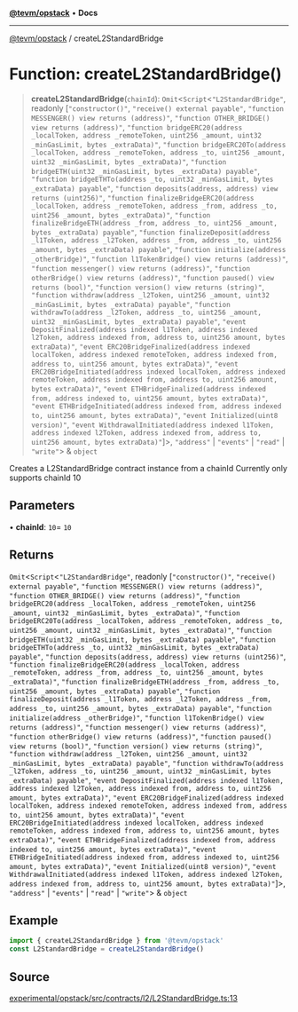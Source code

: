 [**@tevm/opstack**](../README.md) • **Docs**

***

[@tevm/opstack](../globals.md) / createL2StandardBridge

# Function: createL2StandardBridge()

> **createL2StandardBridge**(`chainId`): `Omit`\<`Script`\<`"L2StandardBridge"`, readonly [`"constructor()"`, `"receive() external payable"`, `"function MESSENGER() view returns (address)"`, `"function OTHER_BRIDGE() view returns (address)"`, `"function bridgeERC20(address _localToken, address _remoteToken, uint256 _amount, uint32 _minGasLimit, bytes _extraData)"`, `"function bridgeERC20To(address _localToken, address _remoteToken, address _to, uint256 _amount, uint32 _minGasLimit, bytes _extraData)"`, `"function bridgeETH(uint32 _minGasLimit, bytes _extraData) payable"`, `"function bridgeETHTo(address _to, uint32 _minGasLimit, bytes _extraData) payable"`, `"function deposits(address, address) view returns (uint256)"`, `"function finalizeBridgeERC20(address _localToken, address _remoteToken, address _from, address _to, uint256 _amount, bytes _extraData)"`, `"function finalizeBridgeETH(address _from, address _to, uint256 _amount, bytes _extraData) payable"`, `"function finalizeDeposit(address _l1Token, address _l2Token, address _from, address _to, uint256 _amount, bytes _extraData) payable"`, `"function initialize(address _otherBridge)"`, `"function l1TokenBridge() view returns (address)"`, `"function messenger() view returns (address)"`, `"function otherBridge() view returns (address)"`, `"function paused() view returns (bool)"`, `"function version() view returns (string)"`, `"function withdraw(address _l2Token, uint256 _amount, uint32 _minGasLimit, bytes _extraData) payable"`, `"function withdrawTo(address _l2Token, address _to, uint256 _amount, uint32 _minGasLimit, bytes _extraData) payable"`, `"event DepositFinalized(address indexed l1Token, address indexed l2Token, address indexed from, address to, uint256 amount, bytes extraData)"`, `"event ERC20BridgeFinalized(address indexed localToken, address indexed remoteToken, address indexed from, address to, uint256 amount, bytes extraData)"`, `"event ERC20BridgeInitiated(address indexed localToken, address indexed remoteToken, address indexed from, address to, uint256 amount, bytes extraData)"`, `"event ETHBridgeFinalized(address indexed from, address indexed to, uint256 amount, bytes extraData)"`, `"event ETHBridgeInitiated(address indexed from, address indexed to, uint256 amount, bytes extraData)"`, `"event Initialized(uint8 version)"`, `"event WithdrawalInitiated(address indexed l1Token, address indexed l2Token, address indexed from, address to, uint256 amount, bytes extraData)"`]\>, `"address"` \| `"events"` \| `"read"` \| `"write"`\> & `object`

Creates a L2StandardBridge contract instance from a chainId
Currently only supports chainId 10

## Parameters

• **chainId**: `10`= `10`

## Returns

`Omit`\<`Script`\<`"L2StandardBridge"`, readonly [`"constructor()"`, `"receive() external payable"`, `"function MESSENGER() view returns (address)"`, `"function OTHER_BRIDGE() view returns (address)"`, `"function bridgeERC20(address _localToken, address _remoteToken, uint256 _amount, uint32 _minGasLimit, bytes _extraData)"`, `"function bridgeERC20To(address _localToken, address _remoteToken, address _to, uint256 _amount, uint32 _minGasLimit, bytes _extraData)"`, `"function bridgeETH(uint32 _minGasLimit, bytes _extraData) payable"`, `"function bridgeETHTo(address _to, uint32 _minGasLimit, bytes _extraData) payable"`, `"function deposits(address, address) view returns (uint256)"`, `"function finalizeBridgeERC20(address _localToken, address _remoteToken, address _from, address _to, uint256 _amount, bytes _extraData)"`, `"function finalizeBridgeETH(address _from, address _to, uint256 _amount, bytes _extraData) payable"`, `"function finalizeDeposit(address _l1Token, address _l2Token, address _from, address _to, uint256 _amount, bytes _extraData) payable"`, `"function initialize(address _otherBridge)"`, `"function l1TokenBridge() view returns (address)"`, `"function messenger() view returns (address)"`, `"function otherBridge() view returns (address)"`, `"function paused() view returns (bool)"`, `"function version() view returns (string)"`, `"function withdraw(address _l2Token, uint256 _amount, uint32 _minGasLimit, bytes _extraData) payable"`, `"function withdrawTo(address _l2Token, address _to, uint256 _amount, uint32 _minGasLimit, bytes _extraData) payable"`, `"event DepositFinalized(address indexed l1Token, address indexed l2Token, address indexed from, address to, uint256 amount, bytes extraData)"`, `"event ERC20BridgeFinalized(address indexed localToken, address indexed remoteToken, address indexed from, address to, uint256 amount, bytes extraData)"`, `"event ERC20BridgeInitiated(address indexed localToken, address indexed remoteToken, address indexed from, address to, uint256 amount, bytes extraData)"`, `"event ETHBridgeFinalized(address indexed from, address indexed to, uint256 amount, bytes extraData)"`, `"event ETHBridgeInitiated(address indexed from, address indexed to, uint256 amount, bytes extraData)"`, `"event Initialized(uint8 version)"`, `"event WithdrawalInitiated(address indexed l1Token, address indexed l2Token, address indexed from, address to, uint256 amount, bytes extraData)"`]\>, `"address"` \| `"events"` \| `"read"` \| `"write"`\> & `object`

## Example

```ts
import { createL2StandardBridge } from '@tevm/opstack'
const L2StandardBridge = createL2StandardBridge()
```

## Source

[experimental/opstack/src/contracts/l2/L2StandardBridge.ts:13](https://github.com/evmts/tevm-monorepo/blob/main/experimental/opstack/src/contracts/l2/L2StandardBridge.ts#L13)
